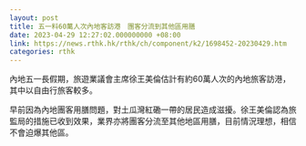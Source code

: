 ```yaml
---
layout: post
title: 五一料60萬人次內地客訪港　團客分流到其他區用膳
date: 2023-04-29 12:27:02.000000000 +08:00
link: https://news.rthk.hk/rthk/ch/component/k2/1698452-20230429.htm
categories: rthk
---
```


內地五一長假期，旅遊業議會主席徐王美倫估計有約60萬人次的內地旅客訪港，其中以自由行旅客較多。

早前因為內地團客用膳問題，對土瓜灣紅磡一帶的居民造成滋擾。徐王美倫認為旅監局的措施已收到效果，業界亦將團客分流至其他地區用膳，目前情況理想，相信不會迫爆其他區。
